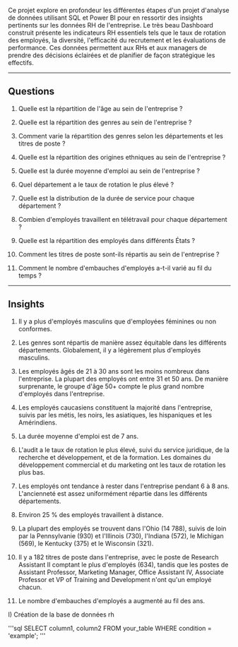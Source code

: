 Ce projet explore en profondeur les différentes étapes d'un projet d'analyse de données utilisant SQL et Power BI 
pour en ressortir des insights pertinents sur les données RH de l'entreprise.
Le très beau Dashboard construit présente les indicateurs RH essentiels tels que le taux de rotation des employés, 
la diversité, l'efficacité du recrutement et les évaluations de performance. 
Ces données permettent aux RHs et aux managers de prendre des décisions éclairées et de planifier de façon stratégique les effectifs.


------------------------------------------------------------------------------------------------------
Questions
------------------------------------------------------------------------------------------------------

1) Quelle est la répartition de l'âge au sein de l'entreprise ?
   
2) Quelle est la répartition des genres au sein de l'entreprise ?
   
3) Comment varie la répartition des genres selon les départements et les titres de poste ?
   
4) Quelle est la répartition des origines ethniques au sein de l'entreprise ?
   
5) Quelle est la durée moyenne d'emploi au sein de l'entreprise ?
    
6) Quel département a le taux de rotation le plus élevé ?
    
7) Quelle est la distribution de la durée de service pour chaque département ?
    
8) Combien d'employés travaillent en télétravail pour chaque département ?
    
9) Quelle est la répartition des employés dans différents États ?
    
10) Comment les titres de poste sont-ils répartis au sein de l'entreprise ?
    
11) Comment le nombre d'embauches d'employés a-t-il varié au fil du temps ?

------------------------------------------------------------------------------------------------------
Insights
------------------------------------------------------------------------------------------------------

1) Il y a plus d'employés masculins que d'employées féminines ou non conformes.

2) Les genres sont répartis de manière assez équitable dans les différents départements. Globalement, il y a légèrement plus d'employés masculins.

3) Les employés âgés de 21 à 30 ans sont les moins nombreux dans l'entreprise. La plupart des employés ont entre 31 et 50 ans. 
De manière surprenante, le groupe d'âge 50+ compte le plus grand nombre d'employés dans l'entreprise.

4) Les employés caucasiens constituent la majorité dans l'entreprise, suivis par les métis, les noirs, les asiatiques, les hispaniques et les Amérindiens.

5) La durée moyenne d'emploi est de 7 ans.

6) L'audit a le taux de rotation le plus élevé, suivi du service juridique, de la recherche et développement, et de la formation. 
Les domaines du développement commercial et du marketing ont les taux de rotation les plus bas.

7) Les employés ont tendance à rester dans l'entreprise pendant 6 à 8 ans. L'ancienneté est assez uniformément répartie dans les différents départements.

8) Environ 25 % des employés travaillent à distance.

9) La plupart des employés se trouvent dans l'Ohio (14 788), suivis de loin par la Pennsylvanie (930) et l'Illinois (730), l'Indiana (572), 
le Michigan (569), le Kentucky (375) et le Wisconsin (321).

10) Il y a 182 titres de poste dans l'entreprise, avec le poste de Research Assistant II comptant le plus d'employés (634), tandis que les postes de Assistant Professor, 
Marketing Manager, Office Assistant IV, Associate Professor et VP of Training and Development n'ont qu'un employé chacun.

11) Le nombre d'embauches d'employés a augmenté au fil des ans.


I) Création de la base de données rh

'''sql
SELECT column1, column2
FROM your_table
WHERE condition = 'example';
'''

